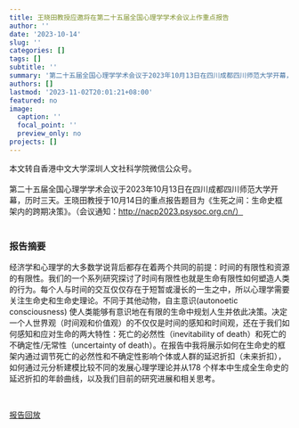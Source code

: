 ```yaml
---
title: 王晓田教授应邀将在第二十五届全国心理学学术会议上作重点报告
author: ''
date: '2023-10-14'
slug: ''
categories: []
tags: []
subtitle: ''
summary: '第二十五届全国心理学学术会议于2023年10月13日在四川成都四川师范大学开幕，历时三天。王晓田教授于10月14日的重点报告题目为《生死之间：生命史框架内的跨期决策》。'
authors: []
lastmod: '2023-11-02T20:01:21+08:00'
featured: no
image:
  caption: ''
  focal_point: ''
  preview_only: no
projects: []
---
```

本文转自香港中文大学深圳人文社科学院微信公众号。
<br>
<br>
第二十五届全国心理学学术会议于2023年10月13日在四川成都四川师范大学开幕，历时三天。王晓田教授于10月14日的重点报告题目为《生死之间：生命史框架内的跨期决策》。（会议通知：http://nacp2023.psysoc.org.cn/）
<br>
<br>
### 报告摘要
经济学和心理学的大多数学说背后都存在着两个共同的前提：时间的有限性和资源的有限性。我们的一个系列研究探讨了时间有限性也就是生命有限性如何塑造人类的行为。每个人与时间的交互仅仅存在于短暂或漫长的一生之中，所以心理学需要关注生命史和生命史理论。不同于其他动物，自主意识(autonoetic consciousness) 使人类能够有意识地在有限的生命中规划人生并依此决策。决定一个人世界观（时间观和价值观）的不仅仅是时间的感知和时间观，还在于我们如何感知和应对生命的两大特性：死亡的必然性（inevitability of death）和死亡的不确定性/无常性（uncertainty of death）。在报告中我将展示如何在生命史的框架内通过调节死亡的必然性和不确定性影响个体或人群的延迟折扣（未来折扣），如何通过元分析建模比较不同的发展心理学理论并从178 个样本中生成全生命史的延迟折扣的年龄曲线，以及我们目前的研究进展和相关思考。

<br>

[报告回放](https://cuhko365-my.sharepoint.com/:v:/g/personal/xtwang_cuhk_edu_cn/ET9gGd8YmbtFlOXw-zfsUQABIna2GV0QyC3pjumymIzK9A?e=7cOBbe)

